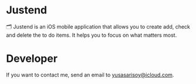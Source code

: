 # Justend

🗂️ Justend is an iOS mobile application that allows you to create add, check and delete the to do items. It helps you to focus on what matters most.

# <b>Developer</b>

If you want to contact me, send an email to yusasarisoy@icloud.com.

